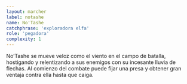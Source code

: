 ```yaml
---
layout: marcher
label: notashe
name: No'Tashe
catchphrase: 'exploradora elfa'
role: 'pegadora'
complexity: 1
---
```


No’Tashe se mueve veloz como el viento en el campo de batalla, hostigando y relentizando a sus enemigos con su incesante lluvia de flechas.
Al comienzo del combate puede fijar una presa y obtener gran ventaja contra ella hasta que caiga.